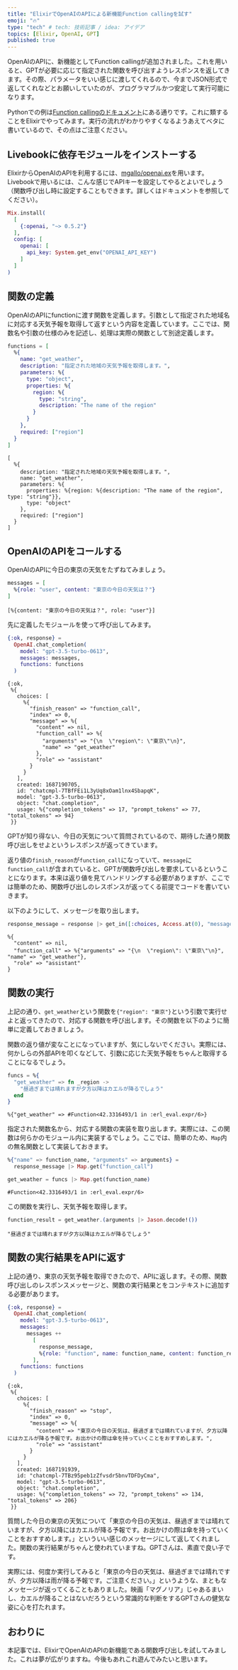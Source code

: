 ```yaml
---
title: "ElixirでOpenAIのAPIによる新機能Function callingを試す"
emoji: "🔥"
type: "tech" # tech: 技術記事 / idea: アイデア
topics: [Elixir, OpenAI, GPT]
published: true
---
```


OpenAIのAPIに、新機能としてFunction callingが追加されました。これを用いると、GPTが必要に応じて指定された関数を呼び出すようレスポンスを返してきます。その際、パラメータをいい感じに渡してくれるので、今までJSON形式で返してくれなどとお願いしていたのが、プログラマブルかつ安定して実行可能になります。

Pythonでの例は[Function callingのドキュメント](https://platform.openai.com/docs/guides/gpt/function-calling)にある通りです。これに類することをElixirでやってみます。実行の流れがわかりやすくなるようあえてベタに書いているので、その点はご注意ください。

## Livebookに依存モジュールをインストーする

ElixirからOpenAIのAPIを利用するには、[mgallo/openai.ex](https://github.com/mgallo/openai.ex)を用います。Livebookで用いるには、こんな感じでAPIキーを設定してやるとよいでしょう（関数呼び出し時に設定することもできます。詳しくはドキュメントを参照してください）。

```elixir
Mix.install(
  [
    {:openai, "~> 0.5.2"}
  ],
  config: [
    openai: [
      api_key: System.get_env("OPENAI_API_KEY")
    ]
  ]
)
```

## 関数の定義

OpenAIのAPIにfunctionに渡す関数を定義します。引数として指定された地域名に対応する天気予報を取得して返すという内容を定義しています。ここでは、関数名や引数の仕様のみを記述し、処理は実際の関数として別途定義します。

```elixir
functions = [
  %{
    name: "get_weather",
    description: "指定された地域の天気予報を取得します。",
    parameters: %{
      type: "object",
      properties: %{
        region: %{
          type: "string",
          description: "The name of the region"
        }
      }
    },
    required: ["region"]
  }
]
```

<!-- livebook:{"output":true} -->

```
[
  %{
    description: "指定された地域の天気予報を取得します。",
    name: "get_weather",
    parameters: %{
      properties: %{region: %{description: "The name of the region", type: "string"}},
      type: "object"
    },
    required: ["region"]
  }
]
```

## OpenAIのAPIをコールする

OpenAIのAPIに今日の東京の天気をたずねてみましょう。

```elixir
messages = [
  %{role: "user", content: "東京の今日の天気は？"}
]
```

<!-- livebook:{"output":true} -->

```
[%{content: "東京の今日の天気は？", role: "user"}]
```

先に定義したモジュールを使って呼び出してみます。

```elixir
{:ok, response} =
  OpenAI.chat_completion(
    model: "gpt-3.5-turbo-0613",
    messages: messages,
    functions: functions
  )
```

<!-- livebook:{"output":true} -->

```
{:ok,
 %{
   choices: [
     %{
       "finish_reason" => "function_call",
       "index" => 0,
       "message" => %{
         "content" => nil,
         "function_call" => %{
           "arguments" => "{\n  \"region\": \"東京\"\n}",
           "name" => "get_weather"
         },
         "role" => "assistant"
       }
     }
   ],
   created: 1687190705,
   id: "chatcmpl-7TBfFEi1L3yUq8xOam1lnx4SbapqK",
   model: "gpt-3.5-turbo-0613",
   object: "chat.completion",
   usage: %{"completion_tokens" => 17, "prompt_tokens" => 77, "total_tokens" => 94}
 }}
```

GPTが知り得ない、今日の天気について質問されているので、期待した通り関数呼び出しをせよというレスポンスが返ってきています。

返り値の`finish_reason`が`function_call`になっていて、`message`に`function_call`が含まれていると、GPTが関数呼び出しを要求しているということになります。本来は返り値を見てハンドリングする必要がありますが、ここでは簡単のため、関数呼び出しのレスポンスが返ってくる前提でコードを書いていきます。

以下のようにして、メッセージを取り出します。

```elixir
response_message = response |> get_in([:choices, Access.at(0), "message"])
```

<!-- livebook:{"output":true} -->

```
%{
  "content" => nil,
  "function_call" => %{"arguments" => "{\n  \"region\": \"東京\"\n}", "name" => "get_weather"},
  "role" => "assistant"
}
```

## 関数の実行

上記の通り、`get_weather`という関数を`{"region": "東京"}`という引数で実行せよと返ってきたので、対応する関数を呼び出します。その関数を以下のように簡単に定義しておきましょう。

関数の返り値が変なことになっていますが、気にしないでください。実際には、何かしらの外部APIを叩くなどして、引数に応じた天気予報をちゃんと取得することになるでしょう。

```elixir
funcs = %{
  "get_weather" => fn _region ->
    "昼過ぎまでは晴れますが夕方以降はカエルが降るでしょう"
  end
}
```

<!-- livebook:{"output":true} -->

```
%{"get_weather" => #Function<42.3316493/1 in :erl_eval.expr/6>}
```

指定された関数名から、対応する関数の実装を取り出します。実際には、この関数は何らかのモジュール内に実装するでしょう。ここでは、簡単のため、`Map`内の無名関数として実装しておきます。

```elixir
%{"name" => function_name, "arguments" => arguments} =
  response_message |> Map.get("function_call")

get_weather = funcs |> Map.get(function_name)
```

<!-- livebook:{"output":true} -->

```
#Function<42.3316493/1 in :erl_eval.expr/6>
```

この関数を実行し、天気予報を取得します。

```elixir
function_result = get_weather.(arguments |> Jason.decode!())
```

<!-- livebook:{"output":true} -->

```
"昼過ぎまでは晴れますが夕方以降はカエルが降るでしょう"
```

## 関数の実行結果をAPIに返す

上記の通り、東京の天気予報を取得できたので、APIに返します。その際、関数呼び出しのレスポンスメッセージと、関数の実行結果とをコンテキストに追加する必要があります。

```elixir
{:ok, response} =
  OpenAI.chat_completion(
    model: "gpt-3.5-turbo-0613",
    messages:
      messages ++
        [
          response_message,
          %{role: "function", name: function_name, content: function_result}
        ],
    functions: functions
  )
```

<!-- livebook:{"output":true} -->

```
{:ok,
 %{
   choices: [
     %{
       "finish_reason" => "stop",
       "index" => 0,
       "message" => %{
         "content" => "東京の今日の天気は、昼過ぎまでは晴れていますが、夕方以降にはカエルが降る予報です。お出かけの際は傘を持っていくことをおすすめします。",
         "role" => "assistant"
       }
     }
   ],
   created: 1687191939,
   id: "chatcmpl-7TBz95peb1zZfvsdr5bnvTDFDyCma",
   model: "gpt-3.5-turbo-0613",
   object: "chat.completion",
   usage: %{"completion_tokens" => 72, "prompt_tokens" => 134, "total_tokens" => 206}
 }}
```

質問した今日の東京の天気について「東京の今日の天気は、昼過ぎまでは晴れていますが、夕方以降にはカエルが降る予報です。お出かけの際は傘を持っていくことをおすすめします。」といういい感じのメッセージにして返してくれました。関数の実行結果がちゃんと使われていますね。GPTさんは、素直で良い子です。

実際には、何度か実行してみると「東京の今日の天気は、昼過ぎまでは晴れですが、夕方以降は雨が降る予報です。ご注意ください。」というような、まともなメッセージが返ってくることもありました。映画「マグノリア」じゃあるまいし、カエルが降ることはないだろうという常識的な判断をするGPTさんの健気な姿に心を打たれます。

## おわりに

本記事では、ElixirでOpenAIのAPIの新機能である関数呼び出しを試してみました。これは夢が広がりますね。今後もあれこれ遊んでみたいと思います。
